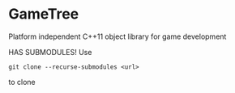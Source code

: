 # GameTree
Platform independent C++11 object library for game development

HAS SUBMODULES! Use

`git clone --recurse-submodules <url>`

to clone
